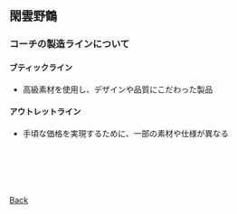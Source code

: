 ## 閑雲野鶴

### コーチの製造ラインについて

#### ブティックライン

- 高級素材を使用し、デザインや品質にこだわった製品

#### アウトレットライン

- 手頃な価格を実現するために、一部の素材や仕様が異なる

<p style="margin-top: 100px;"></p>

[Back](./../../)

